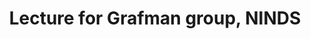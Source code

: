 ---
title: "Lecture for Grafman group, NINDS"
project_id: 
conf_date: 2000-06-06
conference_id: ""
presenters:
   - peter_bandettini
summary: "Lecture for Grafman group, NINDS, NIH Bethesda, MD"
file: /assets/presentations/
filename: 
layout: presentation
---